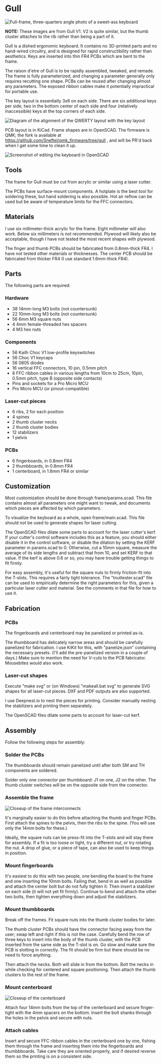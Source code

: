 # Gull

![Full-frame, three-quarters angle photo of a sweet-ass keyboard](images/full_left.jpg)

**NOTE:** These images are from Gull V1. V2 is quite similar, but the thumb cluster attaches to the rib rather than being a part of it.

Gull is a dished ergonomic keyboard. It contains no 3D-printed parts and no hand-wired circuitry, and is designed for rapid constructibility rather than aesthetics. Keys are inserted into thin FR4 PCBs which are bent to the frame.



The raison d'etre of Gull is to be rapidly assembled, tweaked, and remade. The frame is fully parameterized, and changing a parameter generally only requires recutting one shape. PCBs can be reused after changing almost any parameters. The exposed ribbon cables make it potentially impractical for portable use.

The key layout is essentially 3x6 on each side. There are six additional keys per side, two in the bottom center of each side and four (relatively inaccessible) keys at the top corners of each side.

![Diagram of the alignment of the QWERTY layout with the key layout](images/qwert.png)

PCB layout is in KiCad. Frame shapes are in OpenSCAD. The firmware is QMK; the fork is available at https://github.com/Sneftel/qmk_firmware/tree/gull , and will be PR'd back when I get some time to clean it up.

![Screenshot of editing the keyboard in OpenSCAD](images/openscad.png)

## Tools

The frame for Gull must be cut from acrylic or similar using a laser cutter.

The PCBs have surface-mount components. A hotplate is the best tool for soldering these, but hand soldering is also possible. Hot air reflow can be used but be aware of temperature limits for the FFC connectors.

## Materials

I use six millimeter-thick acrylic for the frame. Eight millimeter will also work. Below six millimeters is not recommended. Plywood will likely also be acceptable, though I have not tested the most recent shapes with plywood.

The finger and thumb PCBs should be fabricated from 0.8mm-thick FR4. I have not tested other materials or thicknesses. The center PCB should be fabricated from thicker FR4 (I use standard 1.6mm-thick FR4).

## Parts

The following parts are required:

### Hardware 

* 38 14mm-long M3 bolts (not countersunk)
* 22 10mm-long M3 bolts (not countersunk)
* 56 6mm M3 square nuts
* 4 4mm female-threaded hex spacers
* 4 M3 hex nuts

### Components

* 56 Kailh Choc V1 low-profile keyswitches
* 56 Choc V1 keycaps
* 56 0805 diodes
* 16 vertical FFC connectors, 10 pin, 0.5mm pitch
* 8 FFC ribbon cables in various lengths from 10cm to 25cm, 10pin, 0.5mm pitch, type B (opposite side contacts)
* Pins and sockets for a Pro Micro MCU
* Pro Micro MCU (or pinout-compatible)

### Laser-cut pieces

* 6 ribs, 2 for each position
* 4 spines
* 2 thumb cluster necks
* 2 thumb cluster bodies
* 12 stabilizers
* 1 pelvis

### PCBs

* 6 fingerboards, in 0.8mm FR4
* 2 thumbboards, in 0.8mm FR4
* 1 centerboard, in 1.6mm FR4 or similar

## Customization

Most customization should be done through frame/params.scad. This file contains almost all parameters one might want to tweak, and documents which pieces are affected by which parameters. 

To visualize the keyboard as a whole, open frame/main.scad. This file should not be used to generate shapes for laser cutting.

The OpenSCAD files dilate some parts to account for the laser cutter's kerf. If your cutter's control software includes this as a feature, you should either disable it in the control software, or disable the dilation by setting the KERF parameter in params.scad to 0. Otherwise, cut a 10mm square, measure the average of its side lengths and subtract that from 10, and set KERF to that value. If the kerf is above 0.6 or so, you may have trouble getting things to fit firmly.

For easy assembly, it's useful for the square nuts to firmly friction-fit into the T-slots. This requires a fairly tight tolerance. The "tnuttester.scad" file can be used to empirically determine the right parameters for this, given a particular laser cutter and material. See the comments in that file for how to use it.

## Fabrication

### PCBs

The fingerboards and centerboard may be panelized or printed as-is. 

The thumbboard has delicately narrow areas and should be carefully panelized for fabrication. I use KiKit for this, with "panelize.json" containing the necessary presets. (I'll add the pre-panelized version in a couple of days.) Make sure to mention the need for V-cuts to the PCB fabricator. Mousebites would also work.

### Laser-cut shapes

Execute "make svg" or (on Windows) "makeall.bat svg" to generate SVG shapes for all laser-cut pieces. DXF and PDF outputs are also supported.

I use Deepnest.io to nest the pieces for printing. Consider manually nesting the stabilizers and printing them separately.

The OpenSCAD files dilate some parts to account for laser-cut kerf.

## Assembly

Follow the following steps for assembly:

### Solder the PCBs

The thumbboards should remain panelized until after both SM and TH components are soldered. 

Solder only one connector per thumbboard: J1 on one, J2 on the other. The thumb cluster switches will be on the opposite side from the connector.

### Assemble the frame

![Closeup of the frame interconnects](images/interconnect.jpg)

It's marginally easier to do this before attaching the thumb and finger PCBs. First attach the spines to the pelvis, then the ribs to the spine. (You will use only the 14mm bolts for these.)

Ideally, the square nuts can be press-fit into the T-slots and will stay there for assembly. If a fit is too loose or tight, try a different nut, or try rotating the nut. A drop of glue, or a piece of tape, can also be used to keep things in position.

### Mount fingerboards

It's easiest to do this with two people, one bending the board to the frame and one inserting the 10mm bolts. Failing that, bend in as well as possible and attach the center bolt but do not fully tighten it. Then insert a stabilizer on each side (it will not yet fit firmly). Continue to bend and attach the other two bolts, then tighten everything down and adjust the stabilizers.

### Mount thumbboards

Break off the frames. Fit square nuts into the thumb cluster bodies for later. 

The thumb cluster PCBs should have the connector facing away from the user; swap left and right if this is not the case. Carefully bend the row of three keys to insert into the body of the thumb cluster, with the PCB inserted from the same side as the T-slot is on. Go slow and make sure the PCB is slotting in correctly. The fit should be firm but there should be no need to force anything.

Then attach the necks. Both will slide in from the bottom. Bolt the necks in while checking for centered and square positioning. Then attach the thumb clusters to the rest of the frame.

### Mount centerboard

![Closeup of the centerboard](images/centerboard.jpg)

Attach four 14mm bolts from the top of the centerboard and secure finger-tight with the 4mm spacers on the bottom. Insert the bolt shanks through the holes in the pelvis and secure with nuts.

### Attach cables

Insert and secure FFC ribbon cables in the centerboard one by one, fishing them through the frame and inserting them into the fingerboards and thumbbboards. Take care they are oriented properly, and if desired reverse them so the printing is on a consistent side.
